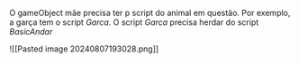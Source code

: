 O gameObject mãe precisa ter p script do animal em questão. Por exemplo, a garça tem o script _Garca_.
O script _Garca_ precisa herdar do script _BasicAndar_ 

![[Pasted image 20240807193028.png]]
